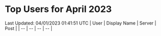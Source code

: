 # Top Users for April 2023
Last Updated: 04/01/2023 01:41:51 UTC
| User | Display Name | Server | Post |
| -- | -- | -- | -- |
